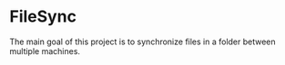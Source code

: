 # FileSync

The main goal of this project is to synchronize files in a folder between multiple machines. 


